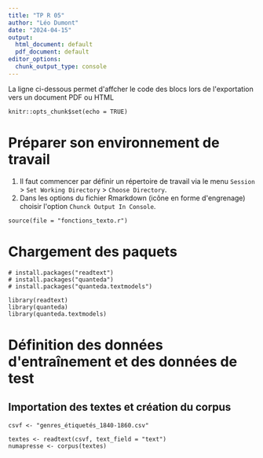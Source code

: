 ```yaml
---
title: "TP R 05"
author: "Léo Dumont"
date: "2024-04-15"
output:
  html_document: default
  pdf_document: default
editor_options: 
  chunk_output_type: console
---
```


La ligne ci-dessous permet d'affcher le code des blocs lors de l'exportation vers un document PDF ou HTML 

```{r setup, include=FALSE}
knitr::opts_chunk$set(echo = TRUE)
```

# Préparer son environnement de travail

1. Il faut commencer par définir un répertoire de travail via le menu `Session` > `Set Working Directory` > `Choose Directory`.
2. Dans les options du fichier Rmarkdown (icône en forme d'engrenage) choisir l'option `Chunck Output In Console`.

```{r}
source(file = "fonctions_texto.r")
```

# Chargement des paquets

```{r}
# install.packages("readtext")
# install.packages("quanteda")
# install.packages("quanteda.textmodels")

library(readtext)
library(quanteda)
library(quanteda.textmodels)
```

# Définition des données d'entraînement et des données de test

## Importation des textes et création du corpus

```{r}
csvf <- "genres_étiquetés_1840-1860.csv"

textes <- readtext(csvf, text_field = "text")
numapresse <- corpus(textes)
```

